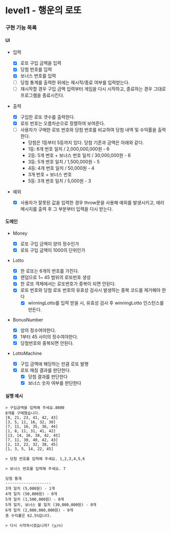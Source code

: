 # level1 - 행운의 로또

### 구현 기능 목록

#### UI

- 입력

  - [x] 로또 구입 금액을 입력
  - [x] 당첨 번호를 입력
  - [x] 보너스 번호를 입력
  - [ ] 당첨 통계를 출력한 뒤에는 재시작/종료 여부를 입력받는다.
  - [ ] 재시작할 경우 구입 금액 입력부터 게임을 다시 시작하고, 종료하는 경우 그대로 프로그램을 종료시킨다.

- 출력

  - [x] 구입한 로또 갯수를 출력한다.
  - [x] 로또 번호는 오름차순으로 정렬하여 보여준다.
  - [ ] 사용자가 구매한 로또 번호와 당첨 번호를 비교하여 당첨 내역 및 수익률을 출력한다.
    - 당첨은 1등부터 5등까지 있다. 당첨 기준과 금액은 아래와 같다.
    - 1등: 6개 번호 일치 / 2,000,000,000원 - 6
    - 2등: 5개 번호 + 보너스 번호 일치 / 30,000,000원 - 6
    - 3등: 5개 번호 일치 / 1,500,000원 - 5
    - 4등: 4개 번호 일치 / 50,000원 - 4
    - 3개 번호 + 보너스 번호
    - 5등: 3개 번호 일치 / 5,000원 - 3

- 예외
  - [x] 사용자가 잘못된 값을 입력한 경우 throw문을 사용해 예외를 발생시키고, 에러 메시지를 출력 후 그 부분부터 입력을 다시 받는다.

#### 도메인

- Money

  - [x] 로또 구입 금액이 양의 정수인가
  - [x] 로또 구입 금액이 1000의 단위인가

- Lotto

  - [x] 한 로또는 6개의 번호를 가진다.
  - [x] 랜덤으로 1~ 45 범위의 로또번호 생성
  - [x] 한 로또 객체에서는 로또번호가 중복이 되면 안된다.
  - [x] 로또 번호와 당첨 로또 번호의 유효성 검사시 발생하는 중복 코드를 제거해야 한다
    - [x] winningLotto를 입력 받을 시, 유효성 검사 후 winningLotto 인스턴스를 만든다.

- BonusNumber

  - [x] 양의 정수여야한다.
  - [x] 1부터 45 사이의 정수여야한다.
  - [x] 당첨번호와 중복되면 안된다.

- LottoMachine
  - [x] 구입 금액에 해당하는 만큼 로또 발행
  - [x] 로또 매칭 결과를 판단한다.
    - [x] 당첨 결과를 판단한다
    - [x] 보너스 숫자 여부를 판단한다

#### 실행 예시

```
> 구입금액을 입력해 주세요.8000
8개를 구매했습니다.
[8, 21, 23, 41, 42, 43]
[3, 5, 11, 16, 32, 38]
[7, 11, 16, 35, 36, 44]
[1, 8, 11, 31, 41, 42]
[13, 14, 16, 38, 42, 45]
[7, 11, 30, 40, 42, 43]
[2, 13, 22, 32, 38, 45]
[1, 3, 5, 14, 22, 45]

> 당첨 번호를 입력해 주세요. 1,2,3,4,5,6

> 보너스 번호를 입력해 주세요. 7

당첨 통계
--------------------
3개 일치 (5,000원) - 1개
4개 일치 (50,000원) - 0개
5개 일치 (1,500,000원) - 0개
5개 일치, 보너스 볼 일치 (30,000,000원) - 0개
6개 일치 (2,000,000,000원) - 0개
총 수익률은 62.5%입니다.

> 다시 시작하시겠습니까? (y/n)
```
